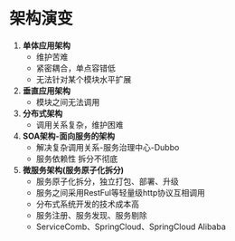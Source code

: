 # 架构演变
1. **单体应用架构**
    - 维护苦难
    - 紧密耦合，单点容错低
    - 无法针对某个模块水平扩展
2. **垂直应用架构**
    - 模块之间无法调用
3. **分布式架构**
    - 调用关系复杂，维护困难
4. **SOA架构-面向服务的架构**
    - 解决复杂调用关系-服务治理中心-Dubbo
    - 服务依赖性 拆分不彻底
5. **微服务架构(服务原子化拆分)**
    - 服务原子化拆分，独立打包、部署、升级
    - 服务之间采用RestFul等轻量级http协议互相调用
    - 分布式系统开发的技术成本高
    - 服务注册、服务发现、服务剔除
    - ServiceComb、SpringCloud、SpringCloud Alibaba
